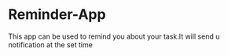 # Reminder-App
This app can be used to remind you about your task.It will send u notification at the set time 
